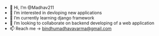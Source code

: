 - 👋 Hi, I’m @Madhav211
- 👀 I’m interested in devloping new applications
- 🌱 I’m currently learning django framework
- 💞️ I’m looking to collaborate on backend developing of a web application
- 📫 Reach me -> bindhumadhavavarma@gmail.com

<!---
Madhav211/Madhav211 is a ✨ special ✨ repository because its `README.md` (this file) appears on your GitHub profile.
You can click the Preview link to take a look at your changes.
--->
